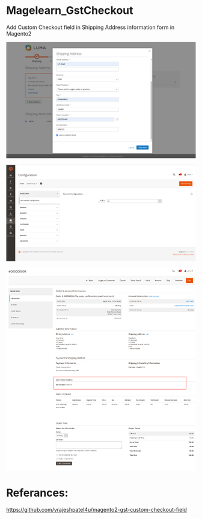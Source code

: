 # Magelearn_GstCheckout
Add Custom Checkout field in Shipping Address information form in Magento2

![configuration](/assets/Checkout.png)

![configuration1](/assets/image.png)

![admin](/assets/Magento-Admin.png)

# Referances:
https://github.com/vrajeshpatel4u/magento2-gst-custom-checkout-field
